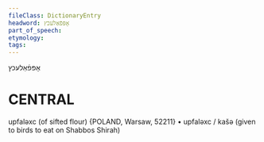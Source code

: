 ```yaml
---
fileClass: DictionaryEntry
headword: אָפּפֿאַלעכץ
part_of_speech: 
etymology: 
tags: 
---
```

אָפּפֿאַלעכץ

CENTRAL
========

upfaləxc (of sifted flour) {POLAND, Warsaw, 52211}
	•	upfaləxc / kašə (given to birds to eat on Shabbos Shirah)